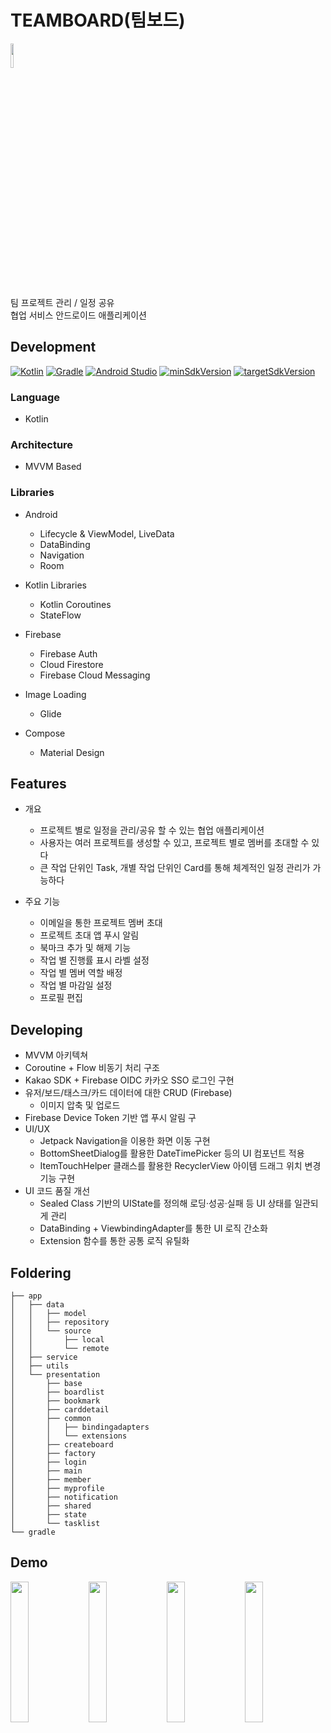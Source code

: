 # TEAMBOARD(팀보드)

<img src="https://github.com/user-attachments/assets/930c8110-a416-4092-9a87-fdedbddd0515" width="10%"/>

팀 프로젝트 관리 / 일정 공유 <br/>
협업 서비스 안드로이드 애플리케이션
 
## Development

[![Kotlin](https://img.shields.io/badge/Kotlin-1.9.23-blue.svg)](https://kotlinlang.org)
[![Gradle](https://img.shields.io/badge/gradle-8.2.2-green.svg)](https://gradle.org/)
[![Android Studio](https://img.shields.io/badge/Android%20Studio-2024.2.1%20%28Ladybug%29-green)](https://developer.android.com/studio)
[![minSdkVersion](https://img.shields.io/badge/minSdkVersion-21-red)](https://developer.android.com/distribute/best-practices/develop/target-sdk)
[![targetSdkVersion](https://img.shields.io/badge/targetSdkVersion-34-orange)](https://developer.android.com/distribute/best-practices/develop/target-sdk)

### Language
* Kotlin 

### Architecture
* MVVM Based

### Libraries

* Android
  * Lifecycle & ViewModel, LiveData
  * DataBinding
  * Navigation
  * Room

* Kotlin Libraries
  * Kotlin Coroutines
  * StateFlow

* Firebase
  * Firebase Auth
  * Cloud Firestore
  * Firebase Cloud Messaging

* Image Loading
  * Glide

* Compose
  * Material Design

## Features
* 개요
  * 프로젝트 별로 일정을 관리/공유 할 수 있는 협업 애플리케이션
  * 사용자는 여러 프로젝트를 생성할 수 있고, 프로젝트 별로 멤버를 초대할 수 있다
  * 큰 작업 단위인 Task, 개별 작업 단위인 Card를 통해 체계적인 일정 관리가 가능하다

* 주요 기능
  * 이메일을 통한 프로젝트 멤버 초대
  * 프로젝트 초대 앱 푸시 알림
  * 북마크 추가 및 해제 기능
  * 작업 별 진행률 표시 라벨 설정
  * 작업 별 멤버 역할 배정
  * 작업 별 마감일 설정
  * 프로필 편집
    
## Developing
* MVVM 아키텍쳐
* Coroutine + Flow 비동기 처리 구조
* Kakao SDK + Firebase OIDC 카카오 SSO 로그인 구현
* 유저/보드/태스크/카드 데이터에 대한 CRUD (Firebase)
  * 이미지 압축 및 업로드
* Firebase Device Token 기반 앱 푸시 알림 구
* UI/UX
  * Jetpack Navigation을 이용한 화면 이동 구현
  * BottomSheetDialog를 활용한 DateTimePicker 등의 UI 컴포넌트 적용
  * ItemTouchHelper 클래스를 활용한 RecyclerView 아이템 드래그 위치 변경 기능 구현
* UI 코드 품질 개선
  * Sealed Class 기반의 UIState를 정의해 로딩·성공·실패 등 UI 상태를 일관되게 관리
  * DataBinding + ViewbindingAdapter를 통한 UI 로직 간소화
  * Extension 함수를 통한 공통 로직 유틸화

## Foldering
```
├── app
│   ├── data
│   │   ├── model
│   │   ├── repository
│   │   └── source
│   │       ├── local
│   │       └── remote
│   ├── service
│   ├── utils
│   └── presentation
│       ├── base
│       ├── boardlist
│       ├── bookmark
│       ├── carddetail
│       ├── common
│       │   ├── bindingadapters
│       │   └── extensions
│       ├── createboard
│       ├── factory
│       ├── login
│       ├── main
│       ├── member
│       ├── myprofile
│       ├── notification
│       ├── shared
│       ├── state
│       └── tasklist
└── gradle
```

## Demo
<img src="https://github.com/user-attachments/assets/d995607c-5f67-4b38-abd6-189832c5c5b2" width="24%"/>
<img src="https://github.com/user-attachments/assets/b54935dc-3149-4d7c-ab2a-2862003337e1" width="24%"/>
<img src="https://github.com/user-attachments/assets/275f0e7d-8fd7-4d59-bfa2-f912722daea2" width="24%"/>
<img src="https://github.com/user-attachments/assets/420af884-7e6e-43c5-a1d6-d150340204cc" width="24%"/>
